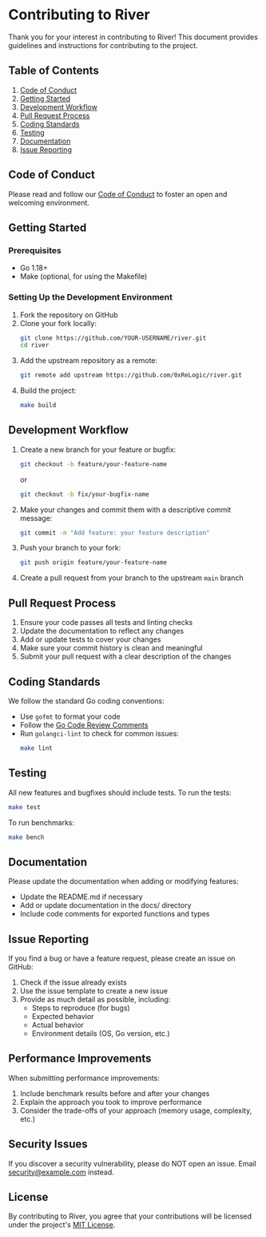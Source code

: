# Contributing to River

Thank you for your interest in contributing to River! This document provides guidelines and instructions for contributing to the project.

## Table of Contents

1. [Code of Conduct](#code-of-conduct)
2. [Getting Started](#getting-started)
3. [Development Workflow](#development-workflow)
4. [Pull Request Process](#pull-request-process)
5. [Coding Standards](#coding-standards)
6. [Testing](#testing)
7. [Documentation](#documentation)
8. [Issue Reporting](#issue-reporting)

## Code of Conduct

Please read and follow our [Code of Conduct](CODE_OF_CONDUCT.md) to foster an open and welcoming environment.

## Getting Started

### Prerequisites

- Go 1.18+
- Make (optional, for using the Makefile)

### Setting Up the Development Environment

1. Fork the repository on GitHub
2. Clone your fork locally:
   ```bash
   git clone https://github.com/YOUR-USERNAME/river.git
   cd river
   ```
3. Add the upstream repository as a remote:
   ```bash
   git remote add upstream https://github.com/0xReLogic/river.git
   ```
4. Build the project:
   ```bash
   make build
   ```

## Development Workflow

1. Create a new branch for your feature or bugfix:
   ```bash
   git checkout -b feature/your-feature-name
   ```
   or
   ```bash
   git checkout -b fix/your-bugfix-name
   ```

2. Make your changes and commit them with a descriptive commit message:
   ```bash
   git commit -m "Add feature: your feature description"
   ```

3. Push your branch to your fork:
   ```bash
   git push origin feature/your-feature-name
   ```

4. Create a pull request from your branch to the upstream `main` branch

## Pull Request Process

1. Ensure your code passes all tests and linting checks
2. Update the documentation to reflect any changes
3. Add or update tests to cover your changes
4. Make sure your commit history is clean and meaningful
5. Submit your pull request with a clear description of the changes

## Coding Standards

We follow the standard Go coding conventions:

- Use `gofmt` to format your code
- Follow the [Go Code Review Comments](https://github.com/golang/go/wiki/CodeReviewComments)
- Run `golangci-lint` to check for common issues:
  ```bash
  make lint
  ```

## Testing

All new features and bugfixes should include tests. To run the tests:

```bash
make test
```

To run benchmarks:

```bash
make bench
```

## Documentation

Please update the documentation when adding or modifying features:

- Update the README.md if necessary
- Add or update documentation in the docs/ directory
- Include code comments for exported functions and types

## Issue Reporting

If you find a bug or have a feature request, please create an issue on GitHub:

1. Check if the issue already exists
2. Use the issue template to create a new issue
3. Provide as much detail as possible, including:
   - Steps to reproduce (for bugs)
   - Expected behavior
   - Actual behavior
   - Environment details (OS, Go version, etc.)

## Performance Improvements

When submitting performance improvements:

1. Include benchmark results before and after your changes
2. Explain the approach you took to improve performance
3. Consider the trade-offs of your approach (memory usage, complexity, etc.)

## Security Issues

If you discover a security vulnerability, please do NOT open an issue. Email [security@example.com](mailto:security@example.com) instead.

## License

By contributing to River, you agree that your contributions will be licensed under the project's [MIT License](LICENSE).